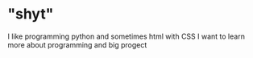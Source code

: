 # "shyt"
I like programming python and sometimes html with CSS 
I want to learn more about programming and big progect
